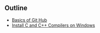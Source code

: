 ## Outline

- [Basics of Git Hub](./Slack)
- [Install C and C++ Compilers on Windows](./Install_C_and_C++_Compilers_on-Windows.md)
